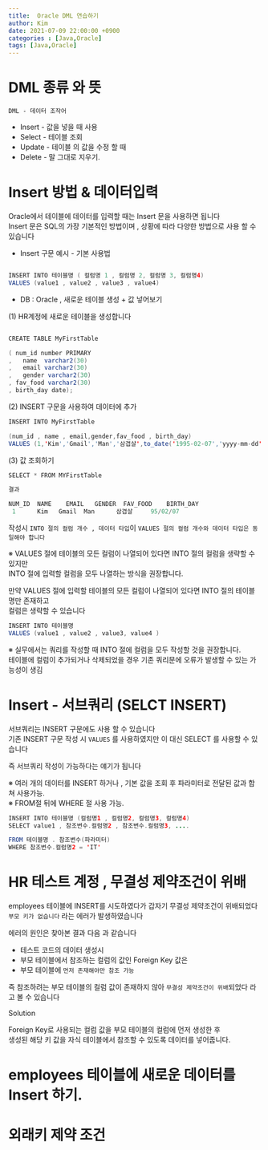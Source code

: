 ```yaml
---
title:  Oracle DML 연습하기
author: Kim
date: 2021-07-09 22:00:00 +0900
categories : [Java,Oracle]
tags: [Java,Oracle]
---
```


# DML 종류 와 뜻

```DML - 데이터 조작어```<br>

* Insert - 값을 넣을 때 사용
* Select - 테이블 조회 
* Update - 테이블 의 값을 수정 할 때
* Delete - 말 그대로 지우기.



# Insert 방법 & 데이터입력

Oracle에서 테이블에 데이터를 입력할 때는 Insert 문을 사용하면 됩니다<br>
Insert 문은 SQL의 가장 기본적인 방법이며 , 상황에 따라 다양한 방법으로 사용 할 수 있습니다<br>



- Insert 구문 예시 - 기본 사용법

```java

INSERT INTO 테이블명 ( 컬럼명 1 , 컬럼명 2, 컬럼명 3, 컬럼명4)
VALUES (value1 , value2 , value3 , value4) 
```

- DB : Oracle , 새로운 테이블 생성 + 값 넣어보기

(1) HR계정에 새로운 테이블을 생성합니다<br>
```java

CREATE TABLE MyFirstTable

( num_id number PRIMARY
,   name  varchar2(30)
,   email varchar2(30)
,   gender varchar2(30)
, fav_food varchar2(30)
, birth_day date);
```

(2) INSERT 구문을 사용하여 데이터에 추가<br>

```java
INSERT INTO MyFirstTable

(num_id , name , email,gender,fav_food , birth_day)
VALUES (1,'Kim','Gmail','Man','삼겹살',to_date('1995-02-07','yyyy-mm-dd'));
```

(3) 값 조회하기<br>

```java
SELECT * FROM MYFirstTable

결과

NUM_ID	NAME	EMAIL	GENDER	FAV_FOOD	BIRTH_DAY
 1	    Kim	  Gmail	 Man	  삼겹살	  95/02/07
```

작성시 ```INTO 절의 컬럼 개수 , 데이터 타입```이 ```VALUES 절의 컬럼 개수와 데이터 타입은 동일해야 합니다```<br>

※ VALUES 절에 테이블의 모든 컬럼이 나열되어 있다면 INTO 절의 컬럼을 생략할 수 있지만<br>
  INTO 절에 입력할 컬럼을 모두 나열하는 방식을 권장합니다.<br>


만약 VALUES 절에 입력할 테이블의 모든 컬럼이 나열되어 있다면 INTO 절의 테이블 명만 존재하고<br>
컬럼은 생략할 수 있습니다<br>

```java
INSERT INTO 테이블명
VALUES (value1 , value2 , value3, value4 )
```

※ 실무에서는 쿼리를 작성할 때 INTO 절에 컬럼을 모두 작성할 것을 권장합니다.<br>
  테이블에 컬럼이 추가되거나 삭제되었을 경우 기존 쿼리문에 오류가 발생할 수 있는 가능성이 생김<br>


# Insert - 서브쿼리 (SELCT INSERT)

서브쿼리는 INSERT 구문에도 사용 할 수 있습니다<br>
기존 INSERT 구문 작성 시 ``` VALUES ``` 를 사용하였지만 이 대신 SELECT 를 사용할 수 있습니다<br>

즉 서브쿼리 작성이 가능하다는 얘기가 됩니다<br>

※ 여러 개의 데이터를 INSERT 하거나 , 기본 값을 조회 후 파라미터로 전달된 값과 합쳐 사용가능.<br>
※ FROM절 뒤에 WHERE 절 사용 가능.<br>

```java
INSERT INTO 테이블명 (컬럼명1 , 컬럼명2, 컬럼명3, 컬럼명4)
SELECT value1 , 참조변수.컬럼명2 , 참조변수.컬럼명3, ....

FROM 테이블명 . 참조변수(파라미터)
WHERE 참조변수.컬럼명2 = 'IT'
```


# HR 테스트 계정 , 무결성 제약조건이 위배

employees 테이블에 INSERT를 시도하였다가 갑자기 무결성 제약조건이 위배되었다<br>
``` 부모 키가 없습니다 ``` 라는 에러가 발생하였습니다<br>

에러의 원인은 찾아본 결과 다음 과 같습니다<br>

- 테스트 코드의 데이터 생성시
- 부모 테이블에서 참조하는 컬럼의 값인 Foreign Key 값은
- 부모 테이블에 ``` 먼저 존재해야만 참조 가능 ```

즉 참조하려는 부모 테이블의 컬럼 값이 존재하지 않아 ```무결성 제약조건이 위배```되었다 라고 볼 수 있습니다<br>

Solution<br>

Foreign Key로 사용되는 컬럼 값을 부모 테이블의 컬럼에 먼저 생성한 후<br>
생성된 해당 키 값을 자식 테이블에서 참조할 수 있도록 데이터를 넣어줍니다.


# employees 테이블에 새로운 데이터를 Insert 하기.




# 외래키 제약 조건

